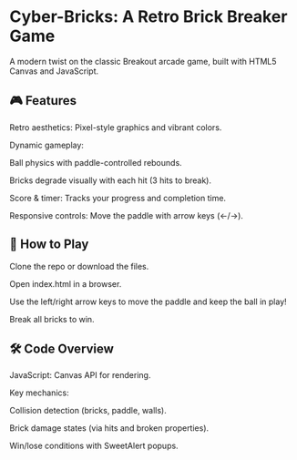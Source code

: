 
<h1>Cyber-Bricks: A Retro Brick Breaker Game</h1>
A modern twist on the classic Breakout arcade game, built with HTML5 Canvas and JavaScript.

<h2>🎮 Features</h2>
Retro aesthetics: Pixel-style graphics and vibrant colors.

Dynamic gameplay:

Ball physics with paddle-controlled rebounds.

Bricks degrade visually with each hit (3 hits to break).

Score & timer: Tracks your progress and completion time.

Responsive controls: Move the paddle with arrow keys (←/→).

<h2>🚀 How to Play</h2>
Clone the repo or download the files.

Open index.html in a browser.

Use the left/right arrow keys to move the paddle and keep the ball in play!

Break all bricks to win.

<h2>🛠️ Code Overview</h2>
JavaScript: Canvas API for rendering.

Key mechanics:

Collision detection (bricks, paddle, walls).

Brick damage states (via hits and broken properties).

Win/lose conditions with SweetAlert popups.

